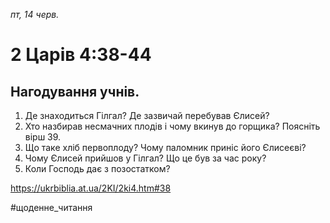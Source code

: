 
_пт, 14 черв._

# 2 Царів 4:38-44

## Нагодування учнів.
1. Де знаходиться Гілгал? Де зазвичай перебував Єлисей?
2. Хто назбирав несмачних плодів і чому вкинув до горщика? Поясніть вірш 39.
3. Що таке хліб первоплоду? Чому паломник приніс його Єлисеєві?
4. Чому Єлисей прийшов у Гілгал? Що це був за час року?
5. Коли Господь дає з позостатком?

https://ukrbiblia.at.ua/2KI/2ki4.htm#38 

#щоденне_читання
